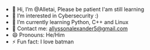 - 👋 Hi, I’m @Alletai, Please be patient I'am still learning 
- 👀 I’m interested in Cybersecurity :)
- 🌱 I’m currently learning Python, C++ and Linux
- 📨 Contact me: allyssonalexander5@gmail.com
- 😄 Pronouns: He/Him 
- ⚡ Fun fact: I love batman

<!---
Alletai/Alletai is a ✨ special ✨ repository because its `README.md` (this file) appears on your GitHub profile.
You can click the Preview link to take a look at your changes.
--->
